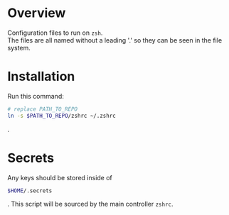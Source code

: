 # Overview

Configuration files to run on `zsh`.  
The files are all named without a leading '.' so they can be seen in the file system.

# Installation

Run this command:

```sh
# replace PATH_TO_REPO
ln -s $PATH_TO_REPO/zshrc ~/.zshrc
```

.

# Secrets

Any keys should be stored inside of

```sh
$HOME/.secrets
```

. This script will be sourced by the main controller `zshrc`.
